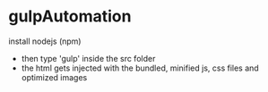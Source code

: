# gulpAutomation

install nodejs (npm)

- then type 'gulp' inside the src folder
- the html gets injected with the bundled, minified js, css files and optimized images
